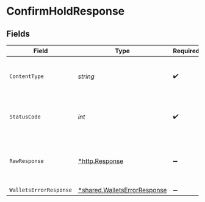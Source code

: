 # ConfirmHoldResponse


## Fields

| Field                                                                              | Type                                                                               | Required                                                                           | Description                                                                        |
| ---------------------------------------------------------------------------------- | ---------------------------------------------------------------------------------- | ---------------------------------------------------------------------------------- | ---------------------------------------------------------------------------------- |
| `ContentType`                                                                      | *string*                                                                           | :heavy_check_mark:                                                                 | HTTP response content type for this operation                                      |
| `StatusCode`                                                                       | *int*                                                                              | :heavy_check_mark:                                                                 | HTTP response status code for this operation                                       |
| `RawResponse`                                                                      | [*http.Response](https://pkg.go.dev/net/http#Response)                             | :heavy_minus_sign:                                                                 | Raw HTTP response; suitable for custom response parsing                            |
| `WalletsErrorResponse`                                                             | [*shared.WalletsErrorResponse](../../../pkg/models/shared/walletserrorresponse.md) | :heavy_minus_sign:                                                                 | Error                                                                              |